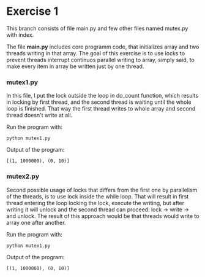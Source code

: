 # Exercise 1
This branch consists of file main.py and few other files named mutex.py with index.

The file **main.py** includes core programm code, that initializes array and two threads writing in that array. The goal of this exercise is to use locks to prevent threads interrupt continuos parallel writing to array, simply said, to make every item in array be written just by one thread.

### mutex1.py
In this file, I put the lock outside the loop in do_count function, which results in locking by first thread, and the second thread is waiting until the whole loop is finished. That way the first thread writes to whole array and second thread doesn't write at all.

Run the program with:
```
python mutex1.py
````

Output of the program:
```
[(1, 1000000), (0, 10)]
```

### mutex2.py
Second possible usage of locks that differs from the first one by parallelism of the threads, is to use lock inside the while loop. That will result in first thread entering the loop locking the lock, execute the writing, but after writing it will unlock and the second thread can proceed: lock -> write -> and unlock. The result of this approach would be that threads would write to array one after another.

Run the program with:
```
python mutex1.py
````

Output of the program:
```
[(1, 1000000), (0, 10)]
```
